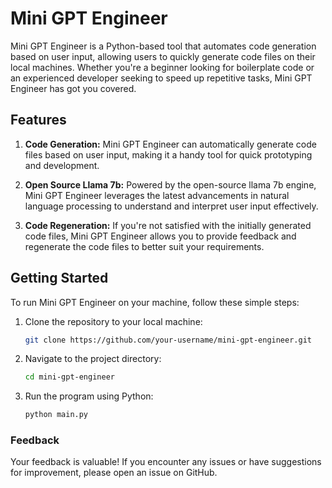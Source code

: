 # Mini GPT Engineer

Mini GPT Engineer is a Python-based tool that automates code generation based on user input, allowing users to quickly generate code files on their local machines. Whether you're a beginner looking for boilerplate code or an experienced developer seeking to speed up repetitive tasks, Mini GPT Engineer has got you covered.

## Features

1. **Code Generation:** Mini GPT Engineer can automatically generate code files based on user input, making it a handy tool for quick prototyping and development.

2. **Open Source Llama 7b:** Powered by the open-source llama 7b engine, Mini GPT Engineer leverages the latest advancements in natural language processing to understand and interpret user input effectively.

3. **Code Regeneration:** If you're not satisfied with the initially generated code files, Mini GPT Engineer allows you to provide feedback and regenerate the code files to better suit your requirements.

## Getting Started

To run Mini GPT Engineer on your machine, follow these simple steps:

1. Clone the repository to your local machine:

   ```bash
   git clone https://github.com/your-username/mini-gpt-engineer.git

2. Navigate to the project directory:
   ```bash
   cd mini-gpt-engineer
4. Run the program using Python:
   ```bash
   python main.py

### Feedback
Your feedback is valuable! If you encounter any issues or have suggestions for improvement, please open an issue on GitHub.
